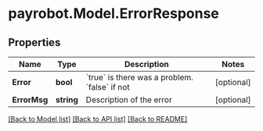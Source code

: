
# payrobot.Model.ErrorResponse

## Properties

Name | Type | Description | Notes
------------ | ------------- | ------------- | -------------
**Error** | **bool** | &#x60;true&#x60; is there was a problem. &#x60;false&#x60; if not  | [optional] 
**ErrorMsg** | **string** | Description of the error | [optional] 

[[Back to Model list]](../README.md#documentation-for-models)
[[Back to API list]](../README.md#documentation-for-api-endpoints)
[[Back to README]](../README.md)

